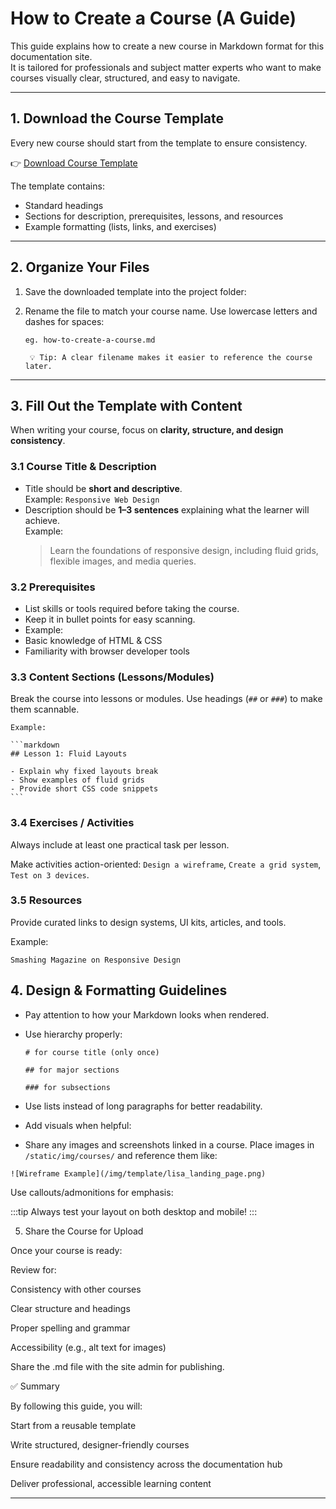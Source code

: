 # How to Create a Course (A Guide)

This guide explains how to create a new course in Markdown format for this documentation site.  
It is tailored for professionals and subject matter experts who want to make courses visually clear, structured, and easy to navigate.

---

## 1. Download the Course Template

Every new course should start from the template to ensure consistency.

👉 <a href="/files/course-template.md" download="course-template.md">Download Course Template</a>

The template contains:

- Standard headings
- Sections for description, prerequisites, lessons, and resources
- Example formatting (lists, links, and exercises)

---

## 2. Organize Your Files

1. Save the downloaded template into the project folder:
2. Rename the file to match your course name. Use lowercase letters and dashes for spaces:

   ```
   eg. how-to-create-a-course.md

    💡 Tip: A clear filename makes it easier to reference the course later.
   ```

---

## 3. Fill Out the Template with Content

When writing your course, focus on **clarity, structure, and design consistency**.

### 3.1 Course Title & Description

- Title should be **short and descriptive**.  
  Example: `Responsive Web Design`
- Description should be **1–3 sentences** explaining what the learner will achieve.  
  Example:
  > Learn the foundations of responsive design, including fluid grids, flexible images, and media queries.

### 3.2 Prerequisites

- List skills or tools required before taking the course.
- Keep it in bullet points for easy scanning.
- Example:
- Basic knowledge of HTML & CSS
- Familiarity with browser developer tools

### 3.3 Content Sections (Lessons/Modules)

Break the course into lessons or modules. Use headings (`##` or `###`) to make them scannable.

    Example:

    ```markdown
    ## Lesson 1: Fluid Layouts

    - Explain why fixed layouts break
    - Show examples of fluid grids
    - Provide short CSS code snippets
    ```

### 3.4 Exercises / Activities

Always include at least one practical task per lesson.

Make activities action-oriented: `Design a wireframe`, `Create a grid system`, `Test on 3 devices`.

### 3.5 Resources

Provide curated links to design systems, UI kits, articles, and tools.

Example:

```Google Material Design
Smashing Magazine on Responsive Design
```

## 4. Design & Formatting Guidelines

- Pay attention to how your Markdown looks when rendered.

- Use hierarchy properly:

  ```
  # for course title (only once)

  ## for major sections

  ### for subsections
  ```

- Use lists instead of long paragraphs for better readability.

- Add visuals when helpful:

- Share any images and screenshots linked in a course. Place images in `/static/img/courses/` and reference them like:

`![Wireframe Example](/img/template/lisa_landing_page.png)`

Use callouts/admonitions for emphasis:

:::tip
Always test your layout on both desktop and mobile!
:::

5. Share the Course for Upload

Once your course is ready:

Review for:

Consistency with other courses

Clear structure and headings

Proper spelling and grammar

Accessibility (e.g., alt text for images)

Share the .md file with the site admin for publishing.

✅ Summary

By following this guide, you will:

Start from a reusable template

Write structured, designer-friendly courses

Ensure readability and consistency across the documentation hub

Deliver professional, accessible learning content

---
